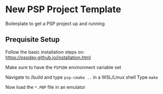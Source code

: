 # New PSP Project Template

Boilerplate to get a PSP project up and running

## Prequisite Setup

Follow the basic installation steps on: https://pspdev.github.io/installation.html

Make sure to have the `PSPSDK` environment variable set

Navigate to /build and type `psp-cmake ..` in a WSL/Linux shell
Type `make`

Now load the `*.PBP` file in an emulator